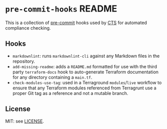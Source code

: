 # `pre-commit-hooks` README

This is a collection of [pre-commit](https://pre-commit.com) hooks used by
[CTS](https://cts.co) for automated compliance checking.

## Hooks

-   `markdownlint`: runs `markdownlint-cli` against any Markdown files in the
    repository.
-   `add-missing-readme`: adds a `README.md` formatted for use with the third
    party `terraform-docs` hook to auto-generate Terraform documentation for
    any directory containing a `main.tf`.
-   `check-modules-use-tag`: used in a Terraground `modules`/`live` workflow to
    ensure that any Terraform modules referenced from Terragrunt use a proper
    Git tag as a reference and not a mutable branch.

## License

MIT: see [LICENSE](LICENSE).
